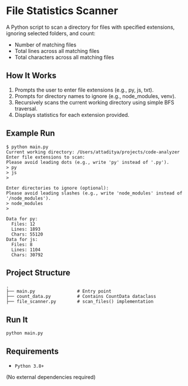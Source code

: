 # File Statistics Scanner

A Python script to scan a directory for files with specified extensions, ignoring selected folders, and count:
-	Number of matching files
-	Total lines across all matching files
-	Total characters across all matching files

## How It Works
1. Prompts the user to enter file extensions (e.g., py, js, txt).
2. Prompts for directory names to ignore (e.g., node_modules, venv).
3. Recursively scans the current working directory using simple BFS traversal.
4. Displays statistics for each extension provided.

## Example Run

```
$ python main.py
Current working directory: /Users/attaditya/projects/code-analyzer
Enter file extensions to scan: 
Please avoid leading dots (e.g., write 'py' instead of '.py').
> py
> js
> 

Enter directories to ignore (optional): 
Please avoid leading slashes (e.g., write 'node_modules' instead of '/node_modules').
> node_modules
> 

Data for py:
  Files: 12
  Lines: 1893
  Chars: 55120
Data for js:
  Files: 8
  Lines: 1104
  Chars: 30792
```

## Project Structure

```
.
├── main.py                # Entry point
├── count_data.py          # Contains CountData dataclass
├── file_scanner.py        # scan_files() implementation
```

## Run It

```sh
python main.py
```

## Requirements
- `Python 3.8+`

(No external dependencies required)

